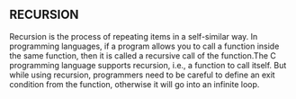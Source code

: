 ## RECURSION

Recursion is the process of repeating items in a self-similar way. In programming languages, if a program allows you to call a function inside the same function, then it is called a recursive call of the function.The C programming language supports recursion, i.e., a function to call itself. But while using recursion, programmers need to be careful to define an exit condition from the function, otherwise it will go into an infinite loop.
